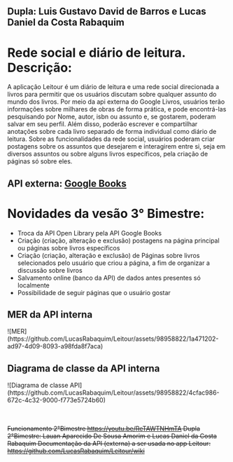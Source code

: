 ## Dupla: Luis Gustavo David de Barros e Lucas Daniel da Costa Rabaquim
<h1> Rede social e diário de leitura. Descrição:</h1>
 A aplicação Leitour é um diário de leitura e uma rede social direcionada a livros para permitir que os usuários discutam sobre qualquer assunto do mundo dos livros. Por meio da api externa do Google Livros, usuários terão informações sobre milhares de obras de forma prática, e pode encontrá-las pesquisando por Nome, autor, isbn ou assunto e, se gostarem, poderam salvar em seu perfil. Além disso, poderão escrever e compartilhar anotações sobre cada livro separado de forma individual como diário de leitura.
 Sobre as funcionalidades da rede social, usuários poderam criar postagens sobre os assuntos que desejarem e interagirem entre si, seja em diversos assuntos ou sobre alguns livros específicos, pela criação de páginas só sobre eles.

<h2>API externa: <a href="https://developers.google.com/books/docs/overview">Google Books</a></h2>

<h1>Novidades da vesão 3° Bimestre:</h1>
<ul>
 <li>Troca da API Open Library pela API Google Books</li>
 <li>Criação (criação, alteração e exclusão) postagens na página principal ou páginas sobre livros específicos</li>
 <li>Criação (criação, alteração e exclusão) de Páginas sobre livros selecionados pelo usuário que criou a página, a fim de organizar a discussão sobre livros</li>
 <li>Salvamento online (banco da API) de dados antes presentes só localmente</li>
 <li>Possibilidade de seguir páginas que o usuário gostar</li>
</ul>


<h2>MER da API interna</h2>
![MER](https://github.com/LucasRabaquim/Leitour/assets/98958822/1a471202-ad97-4d09-8093-a98fda8f7aca)



<h2>Diagrama de classe da API interna</h2>
![Diagrama de classe API](https://github.com/LucasRabaquim/Leitour/assets/98958822/4cfac986-672c-4c32-9000-f773e5724b60)


<br><br>
<s>Funcionamento 2°Bimestre https://youtu.be/ReTAWTNHmTA
Dupla 2°Bimestre: Lauan Aparecido De Sousa Amorim e Lucas Daniel da Costa Rabaquim
Documentação da API (externa) a ser usada no app Leitour: https://github.com/LucasRabaquim/Leitour/wiki</s>

